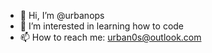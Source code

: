 - 👋 Hi, I’m @urbanops
- 👀 I’m interested in learning how to code
- 📫 How to reach me: urban0s@outlook.com

<!---
- 💞️ I’m looking to collaborate on ...
urbanops/urbanops is a ✨ special ✨ repository because its `README.md` (this file) appears on your GitHub profile.
You can click the Preview link to take a look at your changes.
--->
